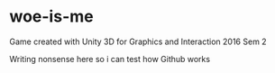# woe-is-me
Game created with Unity 3D for Graphics and Interaction 2016 Sem 2

Writing nonsense here so i can test how Github works
